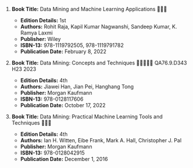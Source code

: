 1. **Book Title:** Data Mining and Machine Learning Applications 📒🔐✅
   - **Edition Details:** 1st
   - **Authors:** Rohit Raja, Kapil Kumar Nagwanshi, Sandeep Kumar, K. Ramya Laxmi
   - **Publisher:** Wiley
   - **ISBN-13:** 978-1119792505, 978-1119791782
   - **Publication Date:** February 8, 2022

2. **Book Title:** Data Mining: Concepts and Techniques 🚨🚨🚨🚨🚨 QA76.9.D343 H23 2023 
   - **Edition Details:** 4th
   - **Authors:** Jiawei Han, Jian Pei, Hanghang Tong 
   - **Publisher:** Morgan Kaufmann
   - **ISBN-13:** 978-0128117606
   - **Publication Date:** October 17, 2022
  
3. **Book Title:** Data Mining: Practical Machine Learning Tools and Techniques 📒🔐✅
   - **Edition Details:** 4th
   - **Authors:** Ian H. Witten, Eibe Frank, Mark A. Hall, Christopher J. Pal
   - **Publisher:** Morgan Kaufmann
   - **ISBN-13:** 978-0128042915
   - **Publication Date:** December 1, 2016

